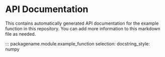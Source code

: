 # API Documentation

This contains automatically generated API documentation for the example function in this repository. You can add more information to this markdown file as needed.

::: packagename.module.example_function
    selection:
      docstring_style: numpy
